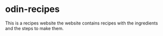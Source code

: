 # odin-recipes

This is a recipes website the website contains recipes with the ingredients and the steps to make them.
